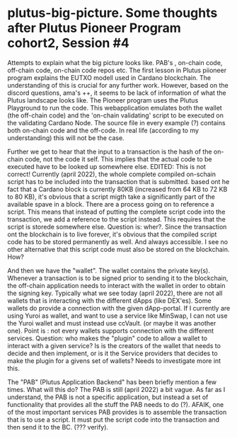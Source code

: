 # plutus-big-picture. Some thoughts after Plutus Pioneer Program cohort2, Session #4
Attempts to explain what the big picture looks like. PAB's , on-chain code, off-chain code, on-chain code repos etc.
The first lesson in Plutus piioneer program explains the EUTXO modell used in Cardano blockchain. The understanding of this is crucial for any further work.
However, based on the discord questions, ama's ++, it seems to be lack of information of what the Plutus landscape looks like.
The Pioneer  program uses the Plutus Playground to run the code. This webapplication emulates both the wallet (the off-chain code) and the 'on-chain validating' script to be executed on the validating Cardano Node. The source file in every example (?) contains both on-chain code and the off-code. In real life (according to my understanding) this will not be the case.

Further we get to hear that the input to a transaction is the hash of the on-chain code, not the code it self. This implies that the actual code to be executed have to be looked up somewhere else. 
EDITED: This is not correct! Currently (april 2022), the whole complete compiled on-schain script has to be included into the transaction that is submitted. based ont he fact that a Cardano block is currently 80KB (increased from 64 KB to 72 KB to 80 KB), it's obvious that a script migth take a significantly part of the available spave in a block. There are a process going on to reference a script. This means that instead of putting the complete script code into the transaction, we add a reference to the script instead. This requires that the script is storede somewhere else. Question is: wher?. Since the transaction ont the blockchain is to live forever, it's obvious that the compiled script code has to be stored permanently as well. And always accessible. I see no other alternative that this script code must also be stored on the blockchain. How?

And then we have the "wallet". 
The wallet contains the private key(s). Whenever a transaction is to be signed prior to sending it to the blockchain, the off-chain application needs to interact with the wallet in order to obtain the signing key.
Typically what we see today (april 2022), there are not all wallets that is interacting with the different dApps (like DEX'es). Some wallets do provide a connection with the given dApp-portal. If I currently are using Yuroi as wallet, and want to use a service like MinSwap, I can not use the Yuroi wallet and must instead use ccVault. (or maybe it was another one). Point is : not every wallets supports connection with the different services.
Question: who makes the "plugin" code to allow a wallet to interact with a given service? Is is the creators of the wallet that needs to decide and then implement, or is it the Service providers that decides to make the plugin for a givens set of wallets?
Needs to investigate more int this.



The "PAB" (Plutus Application Backend" has been briefly mention a few times. What will this do?
The PAB is still (april 2022) a bit vague. As far as I understand, the PAB is not a specific application, but instead a set of functionality that provides all the stuff the PAB needs to do (?).
AFAIK, one of the most important services PAB provides is to assemble the transaction that is to use a script. It must put the script code into the transaction and then send it to the BC. (??? verify).
 
